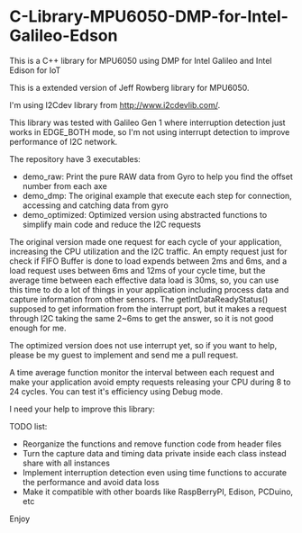 # C-Library-MPU6050-DMP-for-Intel-Galileo-Edson
This is a C++ library for MPU6050 using DMP for Intel Galileo and Intel Edison for IoT

This is a extended version of Jeff Rowberg library for MPU6050.

I'm using I2Cdev library from http://www.i2cdevlib.com/.

This library was tested with Galileo Gen 1 where interruption detection just works in EDGE_BOTH mode, so I'm not using interrupt detection to improve performance of I2C network.

The repository have 3 executables:
- demo_raw: Print the pure RAW data from Gyro to help you find the offset number from each axe
- demo_dmp: The original example that execute each step for connection, accessing and catching data from gyro
- demo_optimized: Optimized version using abstracted functions to simplify main code and reduce the I2C requests

The original version made one request for each cycle of your application, increasing the CPU utilization and the I2C traffic.
An empty request just for check if FIFO Buffer is done to load expends between 2ms and 6ms, and a load request uses between 6ms and 12ms of your cycle time, but the average time between each effective data load is 30ms, so, you can use this time to do a lot of things in your application including process data and capture information from other sensors. The getIntDataReadyStatus() supposed to get information from the interrupt port, but it makes a request through I2C taking the same 2~6ms to get the answer, so it is not good enough for me.

The optimized version does not use interrupt yet, so if you want to help, please be my guest to implement and send me a pull request.

A time average function monitor the interval between each request and make your application avoid empty requests releasing your CPU during 8 to 24 cycles.  You can test it's efficiency using Debug mode.

I need your help to improve this library:

TODO list:
- Reorganize the functions and remove function code from header files
- Turn the capture data and timing data private inside each class instead share with all instances
- Implement interruption detection even using time functions to accurate the performance and avoid data loss
- Make it compatible with other boards like RaspBerryPI, Edison, PCDuino, etc

Enjoy
